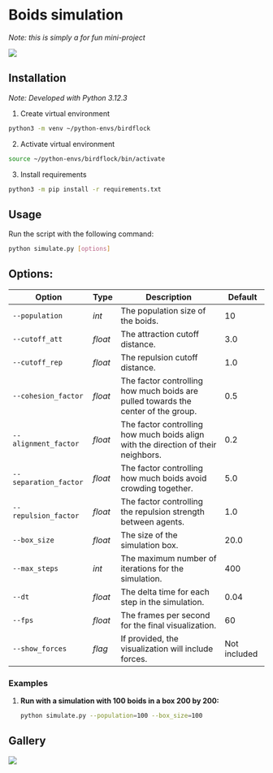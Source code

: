 # Boids simulation

_Note: this is simply a for fun mini-project_


![](figures/animation_noforces.gif)

## Installation

_Note: Developed with Python 3.12.3_

1. Create virtual environment
```bash
python3 -m venv ~/python-envs/birdflock
```
2. Activate virtual environment
```bash
source ~/python-envs/birdflock/bin/activate
```
3. Install requirements
```bash
python3 -m pip install -r requirements.txt
```
## Usage

Run the script with the following command:  

```bash
python simulate.py [options]
```

## Options:

| **Option**           | **Type**       | **Description**                                                                                          | **Default**           |
|----------------------|----------------|----------------------------------------------------------------------------------------------------------|-----------------------|
| `--population`       | *int*          | The population size of the boids.                                                                         | 10                    |
| `--cutoff_att`       | *float*        | The attraction cutoff distance.                                                                            | 3.0                   |
| `--cutoff_rep`       | *float*        | The repulsion cutoff distance.                                                                            | 1.0                   |
| `--cohesion_factor`  | *float*        | The factor controlling how much boids are pulled towards the center of the group.                         | 0.5                   |
| `--alignment_factor` | *float*        | The factor controlling how much boids align with the direction of their neighbors.                        | 0.2                   |
| `--separation_factor`| *float*        | The factor controlling how much boids avoid crowding together.                                            | 5.0                   |
| `--repulsion_factor` | *float*        | The factor controlling the repulsion strength between agents.                                             | 1.0                   |
| `--box_size`         | *float*        | The size of the simulation box.                                                                           | 20.0                  |
| `--max_steps`        | *int*          | The maximum number of iterations for the simulation.                                                     | 400                   |
| `--dt`               | *float*        | The delta time for each step in the simulation.                                                           | 0.04                  |
| `--fps`              | *float*        | The frames per second for the final visualization.                                                        | 60                    |
| `--show_forces`        | *flag*           | If provided, the visualization will include forces.                                           | Not included          |

### Examples

1. **Run with a simulation with 100 boids in a box 200 by 200:**
   ```bash
   python simulate.py --population=100 --box_size=100
   ```


## Gallery
![](figures/animation_forces.gif)